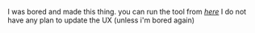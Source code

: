 I was bored and made this thing.
you can run the tool from [*here*](https://24phyr.github.io/bup-id-card-photo/index.html)
I do not have any plan to update the UX (unless i'm bored again)
